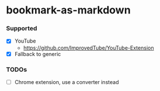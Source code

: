 bookmark-as-markdown
====================
### Supported
- [x] YouTube
  - https://github.com/ImprovedTube/YouTube-Extension
- [x] Fallback to generic

### TODOs
- [ ] Chrome extension, use a converter instead
